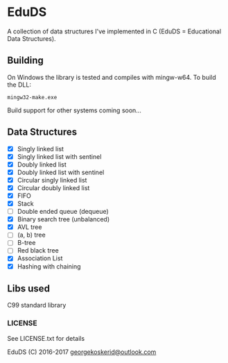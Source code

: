 # EduDS

A collection of data structures I've implemented in C (EduDS = Educational Data Structures).

## Building

On Windows the library is tested and compiles with mingw-w64. To build the DLL:

    mingw32-make.exe

Build support for other systems coming soon...

## Data Structures

- [x] Singly linked list
- [x] Singly linked list with sentinel
- [x] Doubly linked list
- [x] Doubly linked list with sentinel
- [x] Circular singly linked list
- [x] Circular doubly linked list
- [x] FIFO
- [x] Stack
- [ ] Double ended queue (dequeue)
- [x] Binary search tree (unbalanced)
- [x] AVL tree
- [ ] \(a, b\) tree
- [ ] B-tree
- [ ] Red black tree
- [x] Association List
- [x] Hashing with chaining

## Libs used

C99 standard library

### LICENSE

See LICENSE.txt for details

EduDS (C) 2016-2017 <georgekoskerid@outlook.com>
